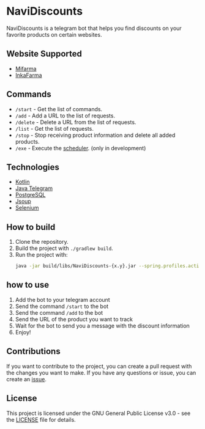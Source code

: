 # NaviDiscounts

NaviDiscounts is a telegram bot that helps you find discounts on your favorite products on certain websites.

## Website Supported

- [Mifarma](https://www.mifarma.com.pe/)
- [InkaFarma](https://inkafarma.pe/)

## Commands

- `/start` - Get the list of commands.
- `/add` - Add a URL to the list of requests.
- `/delete` - Delete a URL from the list of requests.
- `/list` - Get the list of requests.
- `/stop` - Stop receiving product information and delete all added products.
- `/exe` - Execute the [scheduler](src/main/kotlin/net/andrecarbajal/telegramdiscountsbot/bot/Scheduler.kt). (only in
  development)

## Technologies

- [Kotlin](https://kotlinlang.org/)
- [Java Telegram](https://github.com/rubenlagus/TelegramBots)
- [PostgreSQL](https://www.postgresql.org/)
- [Jsoup](https://jsoup.org/)
- [Selenium](https://www.selenium.dev/)

## How to build

1. Clone the repository.
2. Build the project with `./gradlew build`.
3. Run the project with:
   ```bash
   java -jar build/libs/NaviDiscounts-{x.y}.jar --spring.profiles.active=prod --spring.datasource.url=jdbc:postgresql://{YOUR_DATABASE_HOST}:{YOUR_DATABASE_PORT}/{YOUR_DATABASE_NAME} --spring.datasource.username={YOUR_DATABASE_USERNAME} --spring.datasource.password={YOUR_DATABASE_PASSWORD} --spring.telegram.bot.token={YOUR_TELEGRAM_TOken}
   ```

## how to use

1. Add the bot to your telegram account
2. Send the command `/start` to the bot
3. Send the command `/add` to the bot
4. Send the URL of the product you want to track
5. Wait for the bot to send you a message with the discount information
6. Enjoy!

## Contributions

If you want to contribute to the project, you can create a pull request with the changes you want to make. If you have
any questions or issue, you can create an [issue](https://github.com/andre-carbajal/NaviDiscounts/issues).

## License

This project is licensed under the GNU General Public License v3.0 - see the [LICENSE](LICENSE) file for details.
